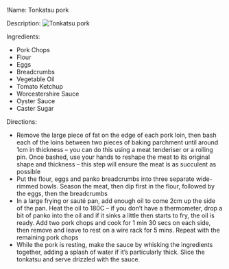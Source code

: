!Name: Tonkatsu pork

Description:
![Tonkatsu pork](https://www.themealdb.com/images/media/meals/lwsnkl1604181187.jpg "Tonkatsu pork")

Ingredients:
- Pork Chops
- Flour
- Eggs
- Breadcrumbs
- Vegetable Oil
- Tomato Ketchup
- Worcestershire Sauce
- Oyster Sauce
- Caster Sugar

Directions:
- Remove the large piece of fat on the edge of each pork loin, then bash each of the loins between two pieces of baking parchment until around 1cm in thickness – you can do this using a meat tenderiser or a rolling pin. Once bashed, use your hands to reshape the meat to its original shape and thickness – this step will ensure the meat is as succulent as possible
- Put the flour, eggs and panko breadcrumbs into three separate wide-rimmed bowls. Season the meat, then dip first in the flour, followed by the eggs, then the breadcrumbs
- In a large frying or sauté pan, add enough oil to come 2cm up the side of the pan. Heat the oil to 180C – if you don’t have a thermometer, drop a bit of panko into the oil and if it sinks a little then starts to fry, the oil is ready. Add two pork chops and cook for 1 min 30 secs on each side, then remove and leave to rest on a wire rack for 5 mins. Repeat with the remaining pork chops
- While the pork is resting, make the sauce by whisking the ingredients together, adding a splash of water if it’s particularly thick. Slice the tonkatsu and serve drizzled with the sauce.
